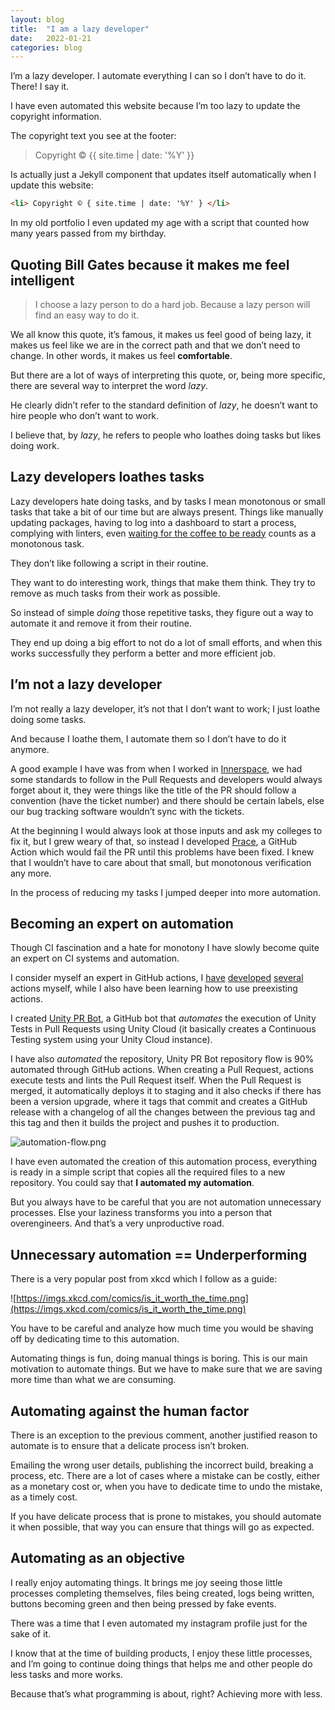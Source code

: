 ```yaml
---
layout: blog
title:  "I am a lazy developer"
date:   2022-01-21
categories: blog
---
```


I’m a lazy developer. I automate everything I can so I don’t have to do it. There! I say it.

I have even automated this website because I’m too lazy to update the copyright information.

The copyright text you see at the footer:

> Copyright © {{ site.time | date: '%Y' }}

Is actually just a Jekyll component that updates itself automatically when I update this website:

```html
<li> Copyright © { site.time | date: '%Y' } </li>
```

In my old portfolio I even updated my age with a script that counted how many years passed from my birthday.

## Quoting Bill Gates because it makes me feel intelligent

> I choose a lazy person to do a hard job. Because a lazy person will find an easy way to do it.
> 

We all know this quote, it’s famous, it makes us feel good of being lazy, it makes us feel like we are in the correct path and that we don’t need to change. In other words, it makes us feel **comfortable**.

But there are a lot of ways of interpreting this quote, or, being more specific, there are several way to interpret the word *lazy*.

He clearly didn’t refer to the standard definition of *lazy*, he doesn’t want to hire people who don’t want to work.

I believe that, by *lazy*, he refers to people who loathes doing tasks but likes doing work.

## Lazy developers loathes tasks

Lazy developers hate doing tasks, and by tasks I mean monotonous or small tasks that take a bit of our time but are always present. 
Things like manually updating packages, having to log into a dashboard to start a process, complying with linters, even [waiting for the coffee to be ready](https://github.com/NARKOZ/hacker-scripts) counts as a monotonous task.

They don’t like following a script in their routine.

They want to do interesting work, things that make them think. They try to remove as much tasks from their work as possible.

So instead of simple *doing* those repetitive tasks, they figure out a way to automate it and remove it from their routine.

They end up doing a big effort to not do a lot of small efforts, and when this works successfully they perform a better and more efficient job.

## I’m not a lazy developer

I’m not really a lazy developer, it’s not that I don’t want to work; I just loathe doing some tasks.

And because I loathe them, I automate them so I don’t have to do it anymore.

A good example I have was from when I worked in [Innerspace](https://www.innerspace.eu/), we had some standards to follow in the Pull Requests and developers would always forget about it, they were things like the title of the PR should follow a convention (have the ticket number) and there should be certain labels, else our bug tracking software wouldn’t sync with the tickets.

At the beginning I would always look at those inputs and ask my colleges to fix it, but I grew weary of that, so instead I developed [Prace](https://github.com/marketplace/actions/prace-js), a GitHub Action which would fail the PR until this problems have been fixed. I knew that I wouldn’t have to care about that small, but monotonous verification any more.

In the process of reducing my tasks I jumped deeper into more automation.

## Becoming an expert on automation

Though CI fascination and a hate for monotony I have slowly become quite an expert on CI systems and automation.

I consider myself an expert in GitHub actions, I [have](https://github.com/Bullrich/Prace.js) [developed](https://github.com/Bullrich/commit-autotag) [several](https://github.com/Bullrich/update-node-scoped-dependencies) actions myself, while I also have been learning how to use preexisting actions.

I created [Unity PR Bot](https://unityprbot.com/), a GitHub bot that *automates* the execution of Unity Tests in Pull Requests using Unity Cloud (it basically creates a Continuous Testing system using your Unity Cloud instance).

I have also *automated* the repository, Unity PR Bot repository flow is 90% automated through GitHub actions. 
When creating a Pull Request, actions execute tests and lints the Pull Request itself. 
When the Pull Request is merged, it automatically deploys it to staging and it also checks if there has been a version upgrade, where it tags that commit and creates a GitHub release with a changelog of all the changes between the previous tag and this tag and then it builds the project and pushes it to production.

![automation-flow.png](../../img/posts/automation-flow.png)

I have even automated the creation of this automation process, everything is ready in a simple script that copies all the required files to a new repository. You could say that **I automated my automation**.

But you always have to be careful that you are not automation unnecessary processes. Else your laziness transforms you into a person that overengineers. And that’s a very unproductive road.

## Unnecessary automation == Underperforming

There is a very popular post from xkcd which I follow as a guide:

![https://imgs.xkcd.com/comics/is_it_worth_the_time.png](https://imgs.xkcd.com/comics/is_it_worth_the_time.png)

You have to be careful and analyze how much time you would be shaving off by dedicating time to this automation.

Automating things is fun, doing manual things is boring. This is our main motivation to automate things. But we have to make sure that we are saving more time than what we are consuming.

## Automating against the human factor

There is an exception to the previous comment, another justified reason to automate is to ensure that a delicate process isn’t broken.

Emailing the wrong user details, publishing the incorrect build, breaking a process, etc.
There are a lot of cases where a mistake can be costly, either as a monetary cost or, when you have to dedicate time to undo the mistake, as a timely cost.

If you have delicate process that is prone to mistakes, you should automate it when possible, that way you can ensure that things will go as expected.

## Automating as an objective

I really enjoy automating things. It brings me joy seeing those little processes completing themselves, files being created, logs being written, buttons becoming green and then being pressed by fake events.

There was a time that I even automated my instagram profile just for the sake of it.

I know that at the time of building products, I enjoy these little processes, and I’m going to continue doing things that helps me and other people do less tasks and more works.

Because that’s what programming is about, right? Achieving more with less.
